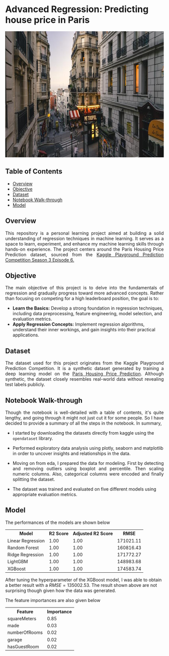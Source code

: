 <h1>Advanced Regression: Predicting house price in Paris</h1>

<img src="images/dataset-cover.jpg" width="800" height="400">

<h2>Table of Contents</h2>

- [Overview](#overview)
- [Objective](#objective)
- [Dataset](#dataset)
- [Notebook Walk-through](#notebook)
- [Model](#model)


<a id="overview"></a>
<h2>Overview</h2>
<p align="justify">
This repository is a personal learning project aimed at building a solid understanding of regression techniques in machine learning. It serves as a space to learn, experiment, and enhance my machine learning skills through hands-on experience. The project centers around the Paris Housing Price Prediction dataset, sourced from the <a href="https://www.kaggle.com/competitions/playground-series-s3e6/">Kaggle Playground Prediction Competition Season 3 Episode 6.</a>
</p>

<a id="objective"></a>
<h2>Objective</h2>
<p align="justify">The main objective of this project is to delve into the fundamentals of regression and gradually progress toward more advanced concepts. Rather than focusing on competing for a high leaderboard position, the goal is to:
</p>

- <strong>Learn the Basics:</strong> Develop a strong foundation in regression techniques, including data preprocessing, feature engineering, model selection, and evaluation metrics.
- <strong>Apply Regression Concepts:</strong> Implement regression algorithms, understand their inner workings, and gain insights into their practical applications.

<a id="dataset"></a>
<h2>Dataset</h2> 
<p align="justify">
The dataset used for this project originates from the Kaggle Playground Prediction Competition. It is a synthetic dataset generated by training a deep learning model on the <a href="https://www.kaggle.com/datasets/mssmartypants/paris-housing-price-prediction">Paris Housing Price Prediction</a>. Although synthetic, the dataset closely resembles real-world data without revealing test labels publicly.
</p>

<a id="notebook"></a>
<h2>Notebook Walk-through</h2>
<p align="justify">
Though the notebook is well-detailed with a table of contents, it's quite lengthy, and going through it might not just cut it for some people. So I have decided to provide a summary of all the steps in the notebook. In summary, 
</p>

- I started by downloading the datasets directly from kaggle using the `opendataset` library.
- Performed exploratory data analysis using plotly, seaborn and matplotlib in order to uncover insights and relationships in the data.

- <p align="justify">Moving on from eda, I prepared the data for modeling. First by detecting and removing outliers using boxplot and percentile. Then scaling numeric columns. Also, categorical columns were encoded and finally splitting the dataset.</p>
- The dataset was trained and evaluated on five different models using appropriate evaluation metrics.


<a id="model"></a>
<h2>Model</h2>
<p align="justify">
The performances of the models are shown below
<table>
  <tr>
    <th>Model</th>
    <th>R2 Score</th>
    <th>Adjusted R2 Score</th>
    <th>RMSE</th>
  </tr>
  <tr>
    <td>Linear Regression</td>
    <td>1.00</td>
    <td>1.00</td>
    <td>171021.11</td>
  </tr>
  <tr>
    <td>Random Forest</td>
    <td>1.00</td>
    <td>1.00</td>
    <td>160816.43</td>
  </tr>
  <tr>
    <td>Ridge Regression</td>
    <td>1.00</td>
    <td>1.00</td>
    <td>171772.27</td>
  </tr>
  <tr>
    <td>LightGBM</td>
    <td>1.00</td>
    <td>1.00</td>
    <td>148983.68</td>
  </tr>
  <tr>
    <td>XGBoost</td>
    <td>1.00</td>
    <td>1.00</td>
    <td>174583.74</td>
  </tr>
</table>

After tuning the hyperparameter of the XGBoost model, I was able to obtain a better result with a $RMSE = 135002.53$. The result shown above are not surprising though given how the data was generated. 

The feature importances are also given below
<table>
  <tr>
    <th>Feature</th>
    <th>Importance</th>
  </tr>
  <tr>
    <td>squareMeters</td>
    <td>0.85</td>
  </tr>
  <tr>
    <td>made</td>
    <td>0.03</td>
  </tr>
  <tr>
    <td>numberOfRooms</td>
    <td>0.02</td>
  </tr>
  <tr>
    <td>garage</td>
    <td>0.02</td>
  </tr>
  <tr>
    <td>hasGuestRoom</td>
    <td>0.02</td>
  </tr>
</table>

</p>
